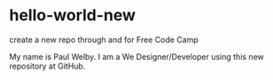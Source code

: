 # hello-world-new
create a new repo through and for Free Code Camp

My name is Paul Welby. I am a We Designer/Developer using this new repository at GitHub.
